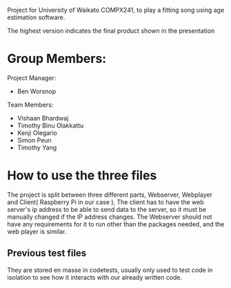 Project for University of Waikato COMPX241, to play a fitting song using age estimation software.

The highest version indicates the final product shown in the presentation

<h1>Group Members:</h1>
Project Manager:
<ul>
  <li>Ben Worsnop</li>
</ul>

Team Members:
<ul>
  <li>Vishaan Bhardwaj</li>
  <li>Timothy Binu Olakkattu</li>
  <li>Kenji Olegario</li>
  <li>Simon Peun</li>
  <li>Timothy Yang</li>
</ul>


<h1>How to use the three files</h1>
The project is split between three different parts, Webserver, Webplayer and Client( Raspberry Pi in our case ), The client has to have the web server's ip address to be able to send data to the server, so it must be manually changed if the IP address changes. The Webserver should not have any requirements for it to run other than the packages needed, and the web player is similar.

<h2>Previous test files</h2>
They are stored en masse in codetests, usually only used to test code in isolation to see how it interacts with our already written code.
